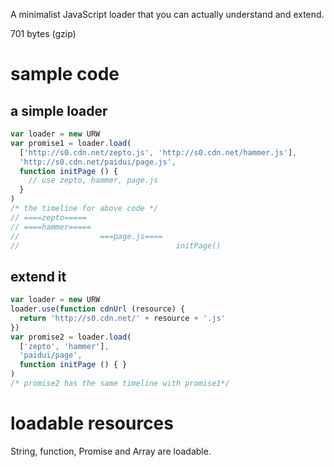 A minimalist JavaScript loader that you can actually understand and extend.

701 bytes (gzip)

# sample code

## a simple loader

```javascript
var loader = new URW
var promise1 = loader.load(
  ['http://s0.cdn.net/zepto.js', 'http://s0.cdn.net/hammer.js'],
  'http://s0.cdn.net/paidui/page.js',
  function initPage () {
    // use zepto, hammer, page.js
  }
)
/* the timeline for above code */
// ====zepto=====
// ====hammer=====
//                  ===page.js====
//                                   initPage()
```

## extend it

```javascript
var loader = new URW
loader.use(function cdnUrl (resource) {
  return 'http://s0.cdn.net/' + resource + '.js'
})
var promise2 = loader.load(
  ['zepto', 'hammer'],
  'paidui/page',
  function initPage () { }
)
/* promise2 has the same timeline with promise1*/
```

# loadable resources
String, function, Promise and Array are loadable.
